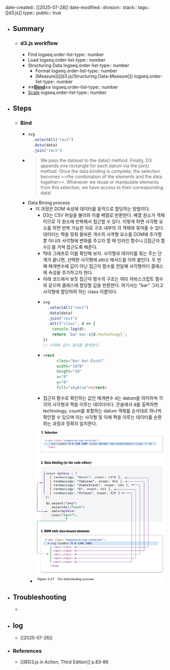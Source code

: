 date-created:: [[2025-07-28]] 
date-modified::
division::
stack::
tags:: [[d3.js]] 
type::
public:: true

- ## Summary
	- ### d3.js workflow
		- Find
		  logseq.order-list-type:: number
		- Load
		  logseq.order-list-type:: number
		- Structuring Data
		  logseq.order-list-type:: number
			- Format
			  logseq.order-list-type:: number
			- [Measure]([[d3.js/Structuring Data-Measure]])
			  logseq.order-list-type:: number
		- **==[Biind]([[d3.js/workflow/4.Bind]])==**
		  logseq.order-list-type:: number
		- [Scale]([[d3.js/workflow/5.Scale]])
		  logseq.order-list-type:: number
- ## Steps
	- ### Bind
		- ```js
		  svg
		    .selectAll("rect")
		    .data(data)
		    .join("rect")
		  ```
		- > We pass the dataset to the data() method. Finally, D3 appends one rectangle for each datum via the join() method. Once the data binding is complete, the selection becomes ==the combination of the elements and the data together==. Whenever we reuse or manipulate elements from this selection, we have access to their corresponding data!
		- Data Bining process
			- 이 과정은 DOM 속성에 데이터를 동적으로 할당하는 방법이다.
				- D3는 CSV 파일을 불러와 이를 배열로 반환한다. 배열 원소가 객체이므로 각 원소에 반복해서 접근할 수 있다. 이렇게 하면 사각형 요소를 하면 반복 가능한 자료 구조 내부의 각 객체와 묶어줄 수 있다. 데이터는 짝을 맞춰 올바른 개수의 사격형 요소를 DOM에 추가할 뿐 아니라 사각형에 변화를 주고자 할 때 인라인 함수나 [[접근자 함수]] 를 거쳐 접근도록 해준다.
				- 막대 그래프로 이를 확인해 보자. 사각형과 데이터를 묶는 주는 단계가 끝나면, 선택한 사각형에 attr() 메서드를 이어 붙인다. 두 번째 매개변수에 값이 아닌 접근자 함수를 전달해 사각형마다 클래스에 속성을 추가하고자 한다.
				- 아래 코드에서 보듯 접근자 함수의 구조는 여타 자바스크립트 함수와 같으며 클래스에 할당할 값을 반환한다. 여기서는 "bar" 그리고 사각형에 할당하려 하는 class 이름이다.
				- ```js
				  svg
				    .selectAll("rect")
				    .data(data)
				    .join("rect")
				    .attr("class", d => {
				      console.log(d);
				      return `bar bar-${d.technology}`;
				  })
				  // 아래와 같이 결과를 출력한다.
				  ```
				- ```html
				  <rect
				        class="bar bar-Excel"
				        width="1078"
				        height="20"
				        x="0"
				        y="0"
				        fill="skyblue"></rect>
				  ```
				- 접근자 함수로 확인하는 값인 매개변수 d는 datum을 의미하며 각각의 사각형과 짝을 이루는 데이터이다. 콘솔에서 d를 출력하면 technology, count를 포함하는 datum 객체를 순서대로 하나씩 확인할 수 있으며 이는 사각형 및 이에 짝을 이루는 데이터를 순환하는 과정과 정확히 일치한다.
			- ![image.png](../assets/image_1753674155098_0.png)
- ## Troubleshooting
	-
- ## log
	- [[2025-07-26]]
- ### References
	- [[@D3.js in Action, Third Edition]] p.83-86